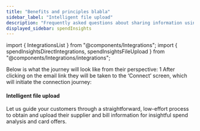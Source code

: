 ```yaml
---
title: "Benefits and principles blabla"
sidebar_label: "Intelligent file upload"
description: "Frequently asked questions about sharing information using Codat"
displayed_sidebar: spendInsights
---
```


import { IntegrationsList } from "@components/Integrations";
import { spendInsightsDirectIntegrations, spendInsightsFileUpload } from "@components/Integrations/integrations";

Below is what the journey will look like from their perspective:
1 After clicking on the email link they will be taken to the ‘Connect’ screen,
which will initiate the connection journey:

#### Intelligent file upload

Let us guide your customers through a straightforward, low-effort process to obtain and upload their supplier and bill information for insightful spend analysis and card offers.

<IntegrationsList integrations={spendInsightsFileUpload} />
